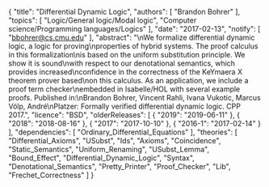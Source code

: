 {
    "title": "Differential Dynamic Logic",
    "authors": [
        "Brandon Bohrer"
    ],
    "topics": [
        "Logic/General logic/Modal logic",
        "Computer science/Programming languages/Logics"
    ],
    "date": "2017-02-13",
    "notify": [
        "bbohrer@cs.cmu.edu"
    ],
    "abstract": "\nWe formalize differential dynamic logic, a logic for proving\nproperties of hybrid systems. The proof calculus in this formalization\nis based on the uniform substitution principle. We show it is sound\nwith respect to our denotational semantics, which provides increased\nconfidence in the correctness of the KeYmaera X theorem prover based\non this calculus. As an application, we include a proof term checker\nembedded in Isabelle/HOL with several example proofs.  Published in:\nBrandon Bohrer, Vincent Rahli, Ivana Vukotic, Marcus Völp, André\nPlatzer: Formally verified differential dynamic logic. CPP 2017.",
    "licence": "BSD",
    "olderReleases": [
        {
            "2019": "2019-06-11"
        },
        {
            "2018": "2018-08-16"
        },
        {
            "2017": "2017-10-10"
        },
        {
            "2016-1": "2017-02-14"
        }
    ],
    "dependencies": [
        "Ordinary_Differential_Equations"
    ],
    "theories": [
        "Differential_Axioms",
        "USubst",
        "Ids",
        "Axioms",
        "Coincidence",
        "Static_Semantics",
        "Uniform_Renaming",
        "USubst_Lemma",
        "Bound_Effect",
        "Differential_Dynamic_Logic",
        "Syntax",
        "Denotational_Semantics",
        "Pretty_Printer",
        "Proof_Checker",
        "Lib",
        "Frechet_Correctness"
    ]
}